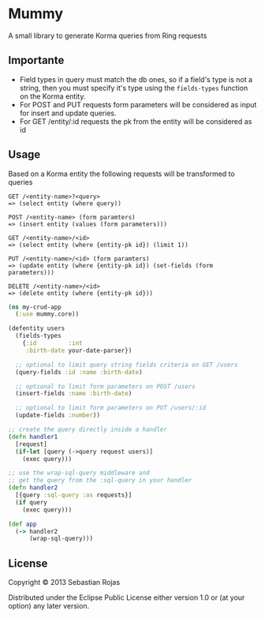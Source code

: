 # Mummy

A small library to generate Korma queries from Ring requests

## Importante
- Field types in query must match the db ones, so if a field's type is not a string, then you must specify it's type using the `fields-types` function on the Korma entity.
- For POST and PUT requests form parameters will be considered as input for insert and update queries.
- For GET /entity/:id requests the pk from the entity will be considered as id

## Usage
Based on a Korma entity the following requests will be transformed to queries
```
GET /<entity-name>?<query>
=> (select entity (where query))

POST /<entity-name> (form paramters)
=> (insert entity (values (form parameters)))

GET /<entity-name>/<id>
=> (select entity (where {entity-pk id}) (limit 1))

PUT /<entity-name>/<id> (form paramters)
=> (update entity (where {entity-pk id}) (set-fields (form parameters)))

DELETE /<entity-name>/<id>
=> (delete entity (where {entity-pk id}))
```

```clj
(ns my-crud-app
  (:use mummy.core))

(defentity users
  (fields-types
    {:id         :int
     :birth-date your-date-parser})

  ;; optional to limit query string fields criteria on GET /users
  (query-fields :id :name :birth-date)

  ;; optional to limit form parameters on POST /users
  (insert-fields :name :birth-date)

  ;; optional to limit form parameters on PUT /users/:id
  (update-fields :number))

;; create the query directly inside a handler
(defn handler1
  [request]
  (if-let [query (->query request users)]
    (exec query)))

;; use the wrap-sql-query middleware and
;; get the query from the :sql-query in your handler
(defn handler2
  [{query :sql-query :as requests}]
  (if query
    (exec query)))

(def app
  (-> handler2
      (wrap-sql-query)))
```

## License

Copyright © 2013 Sebastian Rojas

Distributed under the Eclipse Public License either version 1.0 or (at
your option) any later version.
